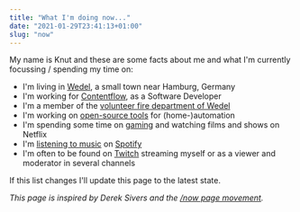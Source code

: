 ```yaml
---
title: "What I'm doing now..."
date: "2021-01-29T23:41:13+01:00"
slug: "now"
---
```


My name is Knut and these are some facts about me and what I'm currently focussing / spending my time on:

- I'm living in [Wedel](https://de.wikipedia.org/wiki/Wedel), a small town near Hamburg, Germany
- I'm working for [Contentflow](https://contentflow.net/), as a Software Developer
- I'm a member of the [volunteer fire department of Wedel](http://www.wedel.de/rathaus-politik/kommunale-betriebe/freiwillige-feuerwehr.html)
- I'm working on [open-source tools](https://knut.in/github) for (home-)automation
- I'm spending some time on [gaming](https://knut.in/steam) and watching films and shows on Netflix
- I'm [listening to music](https://knut.in/lastfm) on [Spotify](https://knut.in/spotify)
- I'm often to be found on [Twitch](https://knut.in/twitch) streaming myself or as a viewer and moderator in several channels

If this list changes I'll update this page to the latest state.

_This page is inspired by Derek Sivers and the [/now page movement](https://nownownow.com/about)._
